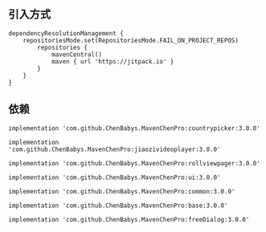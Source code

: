 ## 引入方式
	dependencyResolutionManagement {
	    repositoriesMode.set(RepositoriesMode.FAIL_ON_PROJECT_REPOS)
		    repositories {
			    mavenCentral()
			    maven { url 'https://jitpack.io' }
			}
		}
    }

## 依赖
    implementation 'com.github.ChenBabys.MavenChenPro:countrypicker:3.0.0'
    
    implementation 'com.github.ChenBabys.MavenChenPro:jiaozivideoplayer:3.0.0'
    
    implementation 'com.github.ChenBabys.MavenChenPro:rollviewpager:3.0.0'
    
    implementation 'com.github.ChenBabys.MavenChenPro:ui:3.0.0'
    
    implementation 'com.github.ChenBabys.MavenChenPro:common:3.0.0'
    
    implementation 'com.github.ChenBabys.MavenChenPro:base:3.0.0'

    implementation 'com.github.ChenBabys.MavenChenPro:freeDialog:3.0.0'

